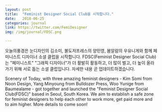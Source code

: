 ```yaml
---
layout: post
title:  "Feminist Designer Social Club을 시작합니다."
date:   2018-06-25
categories: journal
link: https://twitter.com/FemiDesigner
img: /img/journal/FDSC.png

---
```

오늘의풍경은 눈디자인의 김소미, 불도저프레스의 양민영, 봄알람의 우유니게와 함께 페미니스트 디자이너 소셜 클럽을 시작합니다. FDSC(Feminist Designer Social Club)는 "페미니스트" "그래픽 디자이너"가 더 활발히 활동하고, 더 많이 벌고, 더 높이 올라가기 위해 서로 돕는 소셜 클럽입니다. 자세한 내용 곧 업데이트하겠습니다. 

Scenery of Today, with three amazing feminist designers - Kim Somi from Noon Design, Yang Minyoung from Bulldozer Press, Woo Yunige from Baumealame - got together and launched the "Feminist Designer Social Club(FDSC)" based in Seoul, South Korea. We aim to establish a safe zone for feminist designers to help each other to work more, get paid more and to aim higher. More details to come soon! 